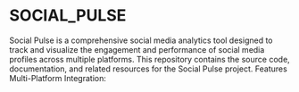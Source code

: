 # SOCIAL_PULSE
Social Pulse is a comprehensive social media analytics tool designed to track and visualize the engagement and performance of social media profiles across multiple platforms. This repository contains the source code, documentation, and related resources for the Social Pulse project.  Features Multi-Platform Integration: 
